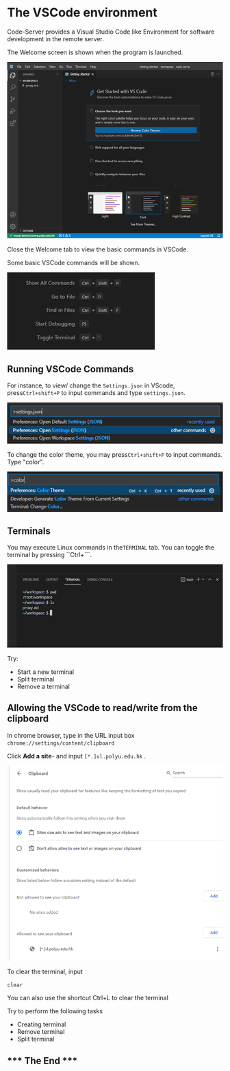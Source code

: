 # The VSCode environment

Code-Server provides a Visual Studio Code like Environment for software development in the remote server.

The Welcome screen is shown when the program is launched.

![](.gitbook/assets/image%20%2816%29.png)

Close the Welcome tab to view the basic commands in VSCode. 

Some basic VSCode commands will be shown.

![](.gitbook/assets/image%20%2814%29.png)

## Running VSCode Commands

For instance, to view/ change the `Settings.json` in VScode, press`Ctrl+shift+P` to input commands and type `settings.json`. 

![](.gitbook/assets/image%20%2818%29.png)

To change the color theme, you may press`Ctrl+shift+P` to input commands. Type "color".

![](.gitbook/assets/image%20%2817%29.png)

## Terminals

You may execute Linux commands in the`TERMINAL` tab. You can toggle the terminal by pressing ``Ctrl+```.

![](.gitbook/assets/image%20%2820%29.png)

Try: 

* Start a new terminal
* Split terminal
* Remove a terminal

## Allowing the VSCode to read/write from the clipboard

In chrome browser, type in the URL input box `chrome://settings/content/clipboard`

Click **Add a site**- and input `[*.]vl.polyu.edu.hk` .

![](.gitbook/assets/image%20%2812%29.png)



















To clear the terminal, input 

```text
clear
```

You can also use the shortcut Ctrl+L to clear the terminal



Try to perform the following tasks

* Creating terminal
* Remove terminal
* Split terminal



## \*\*\* The End \*\*\*

